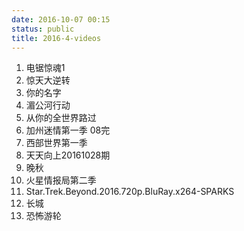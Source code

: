 ```yaml
---
date: 2016-10-07 00:15
status: public
title: 2016-4-videos
---
```


1. 电锯惊魂1
2. 惊天大逆转
3. 你的名字
4. 湄公河行动
5. 从你的全世界路过
6. 加州迷情第一季 08完
7. 西部世界第一季
8. 天天向上20161028期
9. 晚秋
10. 火星情报局第二季
11. Star.Trek.Beyond.2016.720p.BluRay.x264-SPARKS
12. 长城
13. 恐怖游轮
